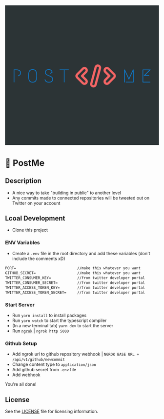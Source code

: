 ![Header](assets/postme-dark.jpg)

# 🏴 PostMe

## Description
- A nice way to take "building in public" to another level
- Any commits made to connected repositories will be tweeted out on Twitter on your account

## Lcoal Development

* Clone this project

### ENV Variables
* Create a ``.env`` file in the root directory and add these variables (don't include the comments xD)
```
PORT=                            //make this whatever you want
GITHUB_SECRET=                   //make this whatever you want
TWITTER_CONSUMER_KEY=            //from twitter developer portal
TWITTER_CONSUMER_SECRET=         //from twitter developer portal
TWITTER_ACCESS_TOKEN_KEY=        //from twitter developer portal
TWITTER_ACCESS_TOKEN_SECRET=     //from twitter developer portal
```


### Start Server
* Run `yarn install` to install packages
* Run `yarn watch` to start the typescript compiler
* (In a new terminal tab) `yarn dev` to start the server
* Run [`ngrok`](https://ngrok.com/) | `ngrok http 5000`

### Github Setup
* Add ngrok url to github repository webhook | `NGROK BASE URL + /api/v1/github/newcommit`
* Change content type to `application/json`
* Add github secret from `.env` file
* Add webhook

You're all done!

## License 

See the [LICENSE](./LICENSE) file for licensing information.
